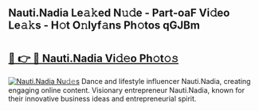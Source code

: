 ## Nauti.Nadia Le𝚊𝚔ed N𝚞𝚍e - Part-oaF Vi𝚍eo Le𝚊𝚔s - H𝚘t O𝚗lyf𝚊ns Ph𝚘tos qGJBm

# <h2><a href="http://hf8noi.feru.top/?c=Nauti.Nadia">🔗 👉 🔴 Nauti.Nadia Vi𝚍𝚎o Ph𝚘t𝚘𝚜</a></h2>

[![Nauti.Nadia Nu𝚍𝚎s](https://i.imgur.com/0TWrTi3.gif)](http://hf8noi.feru.top/?c=Nauti.Nadia)
Dance and lifestyle influencer Nauti.Nadia, creating engaging online content. Visionary entrepreneur Nauti.Nadia, known for their innovative business ideas and entrepreneurial spirit. 
